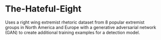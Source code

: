 # The-Hateful-Eight
Uses a right wing extremist rhetoric dataset from 8 popular extremist groups in North America and Europe with a generative adversarial network (GAN) to create additional training examples for a detection model.
